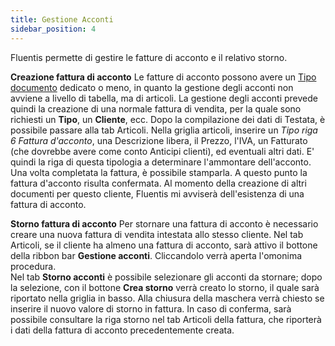 ```yaml
---
title: Gestione Acconti
sidebar_position: 4
---
```


Fluentis permette di gestire le fatture di acconto e il relativo storno.

**Creazione fattura di acconto**
Le fatture di acconto possono avere un [Tipo documento](/docs/configurations/tables/sales/invoices-type) dedicato o meno, in quanto la gestione degli acconti non avviene a livello di tabella, ma di articoli.
La gestione degli acconti prevede quindi la creazione di una normale fattura di vendita, per la quale sono richiesti un **Tipo**, un **Cliente**, ecc.
Dopo la compilazione dei dati di Testata, è possibile passare alla tab Articoli.
Nella griglia articoli, inserire un *Tipo riga 6 Fattura d'acconto*, una Descrizione libera,  il Prezzo, l'IVA, un Fatturato (che dovrebbe avere come conto Anticipi clienti), ed eventuali altri dati. E' quindi la riga di questa tipologia a determinare l'ammontare dell'acconto.
Una volta completata la fattura, è possibile stamparla. 
A questo punto la fattura d'acconto risulta confermata.
Al momento della creazione di altri documenti per questo cliente, Fluentis mi avviserà dell'esistenza di una fattura di acconto.

**Storno fattura di acconto**
Per stornare una fattura di acconto è necessario creare una nuova fattura di vendita intestata allo stesso cliente.
Nel tab Articoli, se il cliente ha almeno una fattura di acconto, sarà attivo il bottone della ribbon bar **Gestione acconti**. Cliccandolo verrà aperta l'omonima procedura.    
Nel tab **Storno acconti** è possibile selezionare gli acconti da stornare; dopo la selezione, con il bottone **Crea storno** verrà creato lo storno, il quale sarà riportato nella griglia in basso. 
Alla chiusura della maschera verrà chiesto se inserire il nuovo valore di storno in fattura. In caso di conferma, sarà possibile consultare la riga storno nel tab Articoli della fattura, che riporterà i dati della fattura di acconto precedentemente creata.